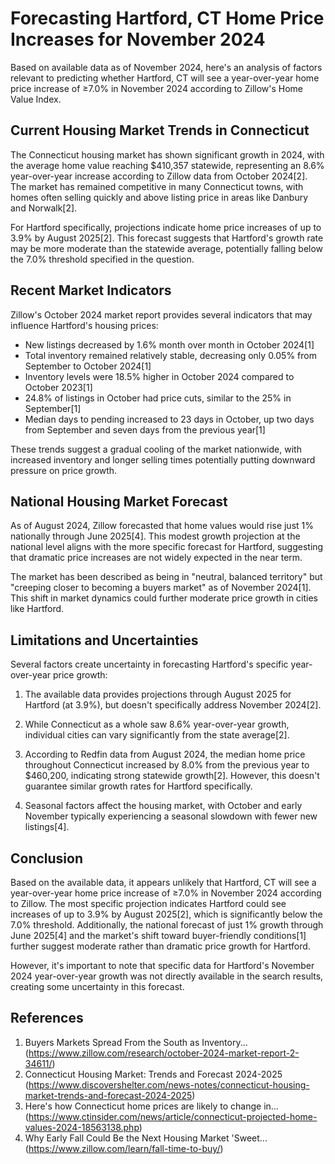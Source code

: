 # Forecasting Hartford, CT Home Price Increases for November 2024

Based on available data as of November 2024, here's an analysis of factors relevant to predicting whether Hartford, CT will see a year-over-year home price increase of ≥7.0% in November 2024 according to Zillow's Home Value Index.

## Current Housing Market Trends in Connecticut

The Connecticut housing market has shown significant growth in 2024, with the average home value reaching $410,357 statewide, representing an 8.6% year-over-year increase according to Zillow data from October 2024[2]. The market has remained competitive in many Connecticut towns, with homes often selling quickly and above listing price in areas like Danbury and Norwalk[2].

For Hartford specifically, projections indicate home price increases of up to 3.9% by August 2025[2]. This forecast suggests that Hartford's growth rate may be more moderate than the statewide average, potentially falling below the 7.0% threshold specified in the question.

## Recent Market Indicators

Zillow's October 2024 market report provides several indicators that may influence Hartford's housing prices:

- New listings decreased by 1.6% month over month in October 2024[1]
- Total inventory remained relatively stable, decreasing only 0.05% from September to October 2024[1]
- Inventory levels were 18.5% higher in October 2024 compared to October 2023[1]
- 24.8% of listings in October had price cuts, similar to the 25% in September[1]
- Median days to pending increased to 23 days in October, up two days from September and seven days from the previous year[1]

These trends suggest a gradual cooling of the market nationwide, with increased inventory and longer selling times potentially putting downward pressure on price growth.

## National Housing Market Forecast

As of August 2024, Zillow forecasted that home values would rise just 1% nationally through June 2025[4]. This modest growth projection at the national level aligns with the more specific forecast for Hartford, suggesting that dramatic price increases are not widely expected in the near term.

The market has been described as being in "neutral, balanced territory" but "creeping closer to becoming a buyers market" as of November 2024[1]. This shift in market dynamics could further moderate price growth in cities like Hartford.

## Limitations and Uncertainties

Several factors create uncertainty in forecasting Hartford's specific year-over-year price growth:

1. The available data provides projections through August 2025 for Hartford (at 3.9%), but doesn't specifically address November 2024[2].

2. While Connecticut as a whole saw 8.6% year-over-year growth, individual cities can vary significantly from the state average[2].

3. According to Redfin data from August 2024, the median home price throughout Connecticut increased by 8.0% from the previous year to $460,200, indicating strong statewide growth[2]. However, this doesn't guarantee similar growth rates for Hartford specifically.

4. Seasonal factors affect the housing market, with October and early November typically experiencing a seasonal slowdown with fewer new listings[4].

## Conclusion

Based on the available data, it appears unlikely that Hartford, CT will see a year-over-year home price increase of ≥7.0% in November 2024 according to Zillow. The most specific projection indicates Hartford could see increases of up to 3.9% by August 2025[2], which is significantly below the 7.0% threshold. Additionally, the national forecast of just 1% growth through June 2025[4] and the market's shift toward buyer-friendly conditions[1] further suggest moderate rather than dramatic price growth for Hartford.

However, it's important to note that specific data for Hartford's November 2024 year-over-year growth was not directly available in the search results, creating some uncertainty in this forecast.

## References

1. Buyers Markets Spread From the South as Inventory... (https://www.zillow.com/research/october-2024-market-report-2-34611/)
2. Connecticut Housing Market: Trends and Forecast 2024-2025 (https://www.discovershelter.com/news-notes/connecticut-housing-market-trends-and-forecast-2024-2025)
3. Here's how Connecticut home prices are likely to change in... (https://www.ctinsider.com/news/article/connecticut-projected-home-values-2024-18563138.php)
4. Why Early Fall Could Be the Next Housing Market 'Sweet... (https://www.zillow.com/learn/fall-time-to-buy/)